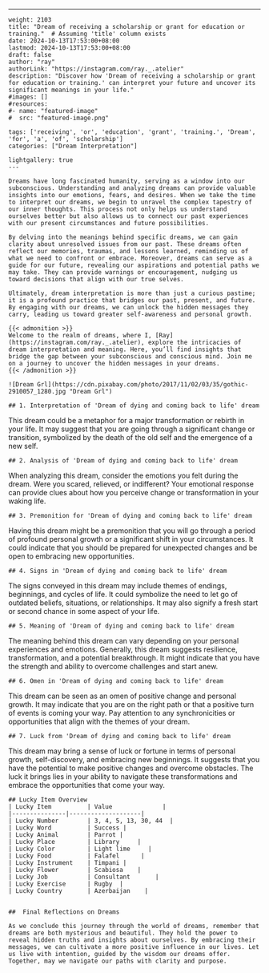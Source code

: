 ---
    weight: 2103
    title: "Dream of receiving a scholarship or grant for education or training."  # Assuming 'title' column exists
    date: 2024-10-13T17:53:00+08:00
    lastmod: 2024-10-13T17:53:00+08:00
    draft: false
    author: "ray"
    authorLink: "https://instagram.com/ray._.atelier"
    description: "Discover how 'Dream of receiving a scholarship or grant for education or training.' can interpret your future and uncover its significant meanings in your life."
    #images: []
    #resources:
    #- name: "featured-image"
    #  src: "featured-image.png"
    
    tags: ['receiving', 'or', 'education', 'grant', 'training.', 'Dream', 'for', 'a', 'of', 'scholarship']
    categories: ["Dream Interpretation"]
    
    lightgallery: true
    ---
    
    Dreams have long fascinated humanity, serving as a window into our subconscious. Understanding and analyzing dreams can provide valuable insights into our emotions, fears, and desires. When we take the time to interpret our dreams, we begin to unravel the complex tapestry of our inner thoughts. This process not only helps us understand ourselves better but also allows us to connect our past experiences with our present circumstances and future possibilities.
    
    By delving into the meanings behind specific dreams, we can gain clarity about unresolved issues from our past. These dreams often reflect our memories, traumas, and lessons learned, reminding us of what we need to confront or embrace. Moreover, dreams can serve as a guide for our future, revealing our aspirations and potential paths we may take. They can provide warnings or encouragement, nudging us toward decisions that align with our true selves.
    
    Ultimately, dream interpretation is more than just a curious pastime; it is a profound practice that bridges our past, present, and future. By engaging with our dreams, we can unlock the hidden messages they carry, leading us toward greater self-awareness and personal growth.
    
    {{< admonition >}}
    Welcome to the realm of dreams, where I, [Ray](https://instagram.com/ray._.atelier), explore the intricacies of dream interpretation and meaning. Here, you’ll find insights that bridge the gap between your subconscious and conscious mind. Join me on a journey to uncover the hidden messages in your dreams.
    {{< /admonition >}}
    
    ![Dream Grl](https://cdn.pixabay.com/photo/2017/11/02/03/35/gothic-2910057_1280.jpg "Dream Grl")
    
    ## 1. Interpretation of 'Dream of dying and coming back to life' dream
    
This dream could be a metaphor for a major transformation or rebirth in your life. It may suggest that you are going through a significant change or transition, symbolized by the death of the old self and the emergence of a new self.
    
    ## 2. Analysis of 'Dream of dying and coming back to life' dream
    
When analyzing this dream, consider the emotions you felt during the dream. Were you scared, relieved, or indifferent? Your emotional response can provide clues about how you perceive change or transformation in your waking life.
    
    ## 3. Premonition for 'Dream of dying and coming back to life' dream
    
Having this dream might be a premonition that you will go through a period of profound personal growth or a significant shift in your circumstances. It could indicate that you should be prepared for unexpected changes and be open to embracing new opportunities.
    
    ## 4. Signs in 'Dream of dying and coming back to life' dream
    
The signs conveyed in this dream may include themes of endings, beginnings, and cycles of life. It could symbolize the need to let go of outdated beliefs, situations, or relationships. It may also signify a fresh start or second chance in some aspect of your life.
    
    ## 5. Meaning of 'Dream of dying and coming back to life' dream
    
The meaning behind this dream can vary depending on your personal experiences and emotions. Generally, this dream suggests resilience, transformation, and a potential breakthrough. It might indicate that you have the strength and ability to overcome challenges and start anew.
    
    ## 6. Omen in 'Dream of dying and coming back to life' dream
    
This dream can be seen as an omen of positive change and personal growth. It may indicate that you are on the right path or that a positive turn of events is coming your way. Pay attention to any synchronicities or opportunities that align with the themes of your dream.
    
    ## 7. Luck from 'Dream of dying and coming back to life' dream
    
This dream may bring a sense of luck or fortune in terms of personal growth, self-discovery, and embracing new beginnings. It suggests that you have the potential to make positive changes and overcome obstacles. The luck it brings lies in your ability to navigate these transformations and embrace the opportunities that come your way.
    
    ## Lucky Item Overview
    | Lucky Item          | Value              |
    |---------------|--------------------|
    | Lucky Number        | 3, 4, 5, 13, 30, 44  |
    | Lucky Word          | Success |
    | Lucky Animal        | Parrot |
    | Lucky Place         | Library     |
    | Lucky Color         | Light lime     |
    | Lucky Food          | Falafel      |
    | Lucky Instrument    | Timpani |
    | Lucky Flower        | Scabiosa    |
    | Lucky Job           | Consultant       |
    | Lucky Exercise      | Rugby  |
    | Lucky Country       | Azerbaijan    |
    
    
    ##  Final Reflections on Dreams
    
    As we conclude this journey through the world of dreams, remember that dreams are both mysterious and beautiful. They hold the power to reveal hidden truths and insights about ourselves. By embracing their messages, we can cultivate a more positive influence in our lives. Let us live with intention, guided by the wisdom our dreams offer. Together, may we navigate our paths with clarity and purpose.
    